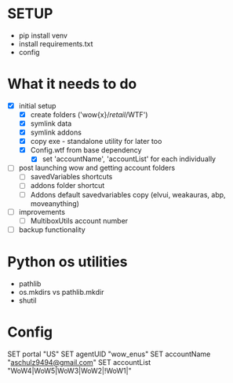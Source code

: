 # SETUP

- pip install venv
- install requirements.txt
- config

# What it needs to do

- [x] initial setup
  - [x] create folders ('wow{x}/_retail_/WTF')
  - [x] symlink data
  - [x] symlink addons
  - [x] copy exe - standalone utility for later too
  - [x] Config.wtf from base dependency
    - [x] set 'accountName', 'accountList' for each individually
- [ ] post launching wow and getting account folders
  - [ ] savedVariables shortcuts
  - [ ] addons folder shortcut
  - [ ] Addons default savedvariables copy (elvui, weakauras, abp, moveanything)
- [ ] improvements
  - [ ] MultiboxUtils account number
- [ ] backup functionality

# Python os utilities

- pathlib
- os.mkdirs vs pathlib.mkdir
- shutil

# Config

SET portal "US"
SET agentUID "wow_enus"
SET accountName "aschulz9494@gmail.com"
SET accountList "WoW4|WoW5|WoW3|WoW2|!WoW1|"
